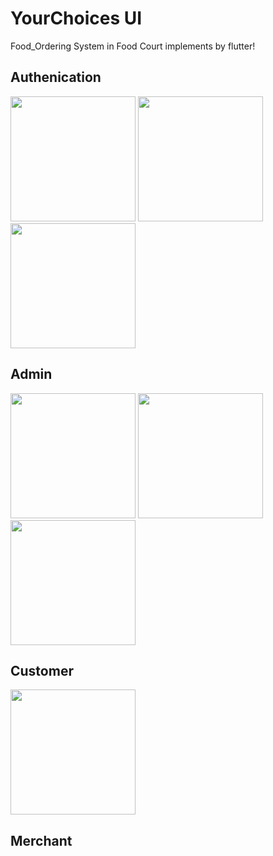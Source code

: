 # YourChoices UI
Food_Ordering System in Food Court implements by flutter!

## Authenication
<img src="https://github.com/pakkawat-boonsri/YourChoices/assets/91787198/49866da7-93ff-4f19-a9c8-e28e5fdecf29" width="200" />
<img src="https://github.com/pakkawat-boonsri/YourChoices/assets/91787198/e45edb84-d7c9-4bba-84b2-a06c7b344477" width="200" />
<img src="https://github.com/pakkawat-boonsri/YourChoices/assets/91787198/b8c05c62-6c3d-492c-8fff-5c660d326674" width="200" />

## Admin
<img src="https://github.com/pakkawat-boonsri/YourChoices/assets/91787198/8a41c0a0-5aa4-442e-820a-ba31c08cf36b" width="200" />
<img src="https://github.com/pakkawat-boonsri/YourChoices/assets/91787198/a51fd908-7d8a-492c-979e-0b09424f67af" width="200" />
<img src="https://github.com/pakkawat-boonsri/YourChoices/assets/91787198/01ff1229-d937-4dc8-b78f-817b8b80c8d2" width="200" />

## Customer
<img src="https://github.com/pakkawat-boonsri/YourChoices/assets/91787198/01ff1229-d937-4dc8-b78f-817b8b80c8d2" width="200" />


## Merchant


